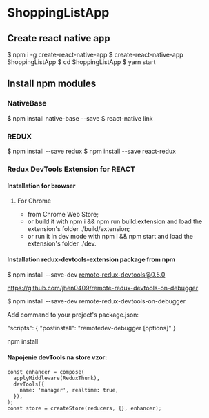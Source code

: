 # ShoppingListApp

## Create react native app

$ npm i -g create-react-native-app
$ create-react-native-app ShoppingListApp
$ cd ShoppingListApp
$ yarn start

## Install npm modules

### NativeBase
$ npm install native-base --save
$ react-native link

### REDUX
$ npm install --save redux
$ npm install --save react-redux


### Redux DevTools Extension for REACT

#### Installation for browser

1. For Chrome

	* from Chrome Web Store;
	* or build it with npm i && npm run build:extension and load the extension's folder ./build/extension;
	* or run it in dev mode with npm i && npm start and load the extension's folder ./dev.

#### Installation redux-devtools-extension package from npm

$ npm install --save-dev remote-redux-devtools@0.5.0

https://github.com/jhen0409/remote-redux-devtools-on-debugger

$ npm install --save-dev remote-redux-devtools-on-debugger

Add command to your project's package.json:

"scripts": {
  "postinstall": "remotedev-debugger [options]"
}

npm install

#### Napojenie devTools na store vzor:

    const enhancer = compose(
      applyMiddleware(ReduxThunk),
      devTools({
        name: 'manager', realtime: true,
      }),
    );
    const store = createStore(reducers, {}, enhancer);
